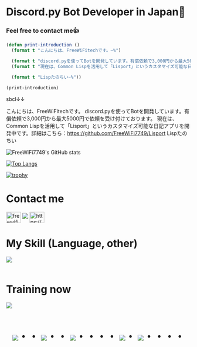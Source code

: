 # Discord.py Bot Developer in Japan👋
### Feel free to contact me👍

```lisp
(defun print-introduction ()
  (format t "こんにちは、FreeWiFitechです。~%")

  (format t "discord.pyを使ってBotを開発しています。有償依頼で3,000円から最大5000円で依頼を受け付けております。~%")
  (format t "現在は、Common Lispを活用して「Lisport」というカスタマイズ可能な日記アプリを開発中です。詳細はこちら：https://github.com/FreeWiFi7749/Lisport~%")

  (format t "Lispたのちい~%"))

(print-introduction)
```
sbcl↓↓

こんにちは、FreeWiFitechです。
discord.pyを使ってBotを開発しています。有償依頼で3,000円から最大5000円で依頼を受け付けております。
現在は、Common Lispを活用して「Lisport」というカスタマイズ可能な日記アプリを開発中です。詳細はこちら：https://github.com/FreeWiFi7749/Lisport
Lispたのちい

![FreeWiFi7749's GitHub stats](https://github-readme-stats.vercel.app/api?username=FreeWiFi7749&show_icons=true&theme=vue-dark)

[![Top Langs](https://github-readme-stats.vercel.app/api/top-langs/?username=FreeWiFi7749&layout=compact&theme=vue-dark)](https://github.com/anuraghazra/github-readme-stats)

[![trophy](https://github-profile-trophy.vercel.app/?username=FreeWiFi7749&theme=discord)](https://github.com/ryo-ma/github-profile-trophy)

# Contact me

<p align="left">
<a href="https://twitter.com/freewifi_tech" target="blank"><img align="center" src="https://raw.githubusercontent.com/rahuldkjain/github-profile-readme-generator/master/src/images/icons/Social/twitter.svg" alt="freewifi_tech" height="30" width="40" /></a>
<a href="mailto:wifi@freewifitech.jp"><img src="https://img.shields.io/badge/Gmail-d14836?style=flat-square&logo=Gmail&logoColor=white"/></a>
<a href="https://discord.gg/bxEaHhxx" target="blank"><img align="center" src="https://raw.githubusercontent.com/rahuldkjain/github-profile-readme-generator/master/src/images/icons/Social/discord.svg" alt="https://discord.gg/bxEaHhxx" height="30" width="40" /></a>
</p>

# My Skill (Language, other)

<img src="https://skillicons.dev/icons?i=python,discord,vscode,github,docker,html,css" /> <br /><br />

# Training now

<img src="https://skillicons.dev/icons?i=docker,html,css,php" /> <br /><br />

<div align="center">
    <h1>
        <img src="https://user-images.githubusercontent.com/44926913/175852850-3fb6c715-1856-41ff-8c1f-94ce3b03b458.gif">・・
        <img src="https://user-images.githubusercontent.com/44926913/175853109-f8850656-6704-4a8a-bee6-9aca154d929b.gif">・・
        <img src="https://user-images.githubusercontent.com/44926913/175853154-5449d974-975e-44a6-ab84-a86031265e40.gif">・・・・
        <img src="https://user-images.githubusercontent.com/44926913/175853109-f8850656-6704-4a8a-bee6-9aca154d929b.gif">・
        <img src="https://user-images.githubusercontent.com/44926913/175853154-5449d974-975e-44a6-ab84-a86031265e40.gif">・・・・
    </h1>
</div>
